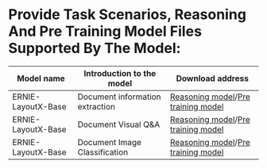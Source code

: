 # Provide Task Scenarios, Reasoning And Pre Training Model Files Supported By The Model:
| Model name | Introduction to the model | Download address |
| ---- | ---- | ---- |
| ERNIE-LayoutX-Base | Document information extraction | [Reasoning model](https://github.com/PaddlePaddle/PaddleNLP/tree/develop/model_zoo/ernie-layout)/[Pre training model](https://github.com/PaddlePaddle/PaddleNLP/tree/develop/model_zoo/ernie-layout) |
| ERNIE-LayoutX-Base | Document Visual Q&A | [Reasoning model](https://github.com/PaddlePaddle/PaddleNLP/tree/develop/model_zoo/ernie-layout)/[Pre training model](https://github.com/PaddlePaddle/PaddleNLP/tree/develop/model_zoo/ernie-layout) |
| ERNIE-LayoutX-Base | Document Image Classification | [Reasoning model](https://github.com/PaddlePaddle/PaddleNLP/tree/develop/model_zoo/ernie-layout)/[Pre training model](https://github.com/PaddlePaddle/PaddleNLP/tree/develop/model_zoo/ernie-layout) |

